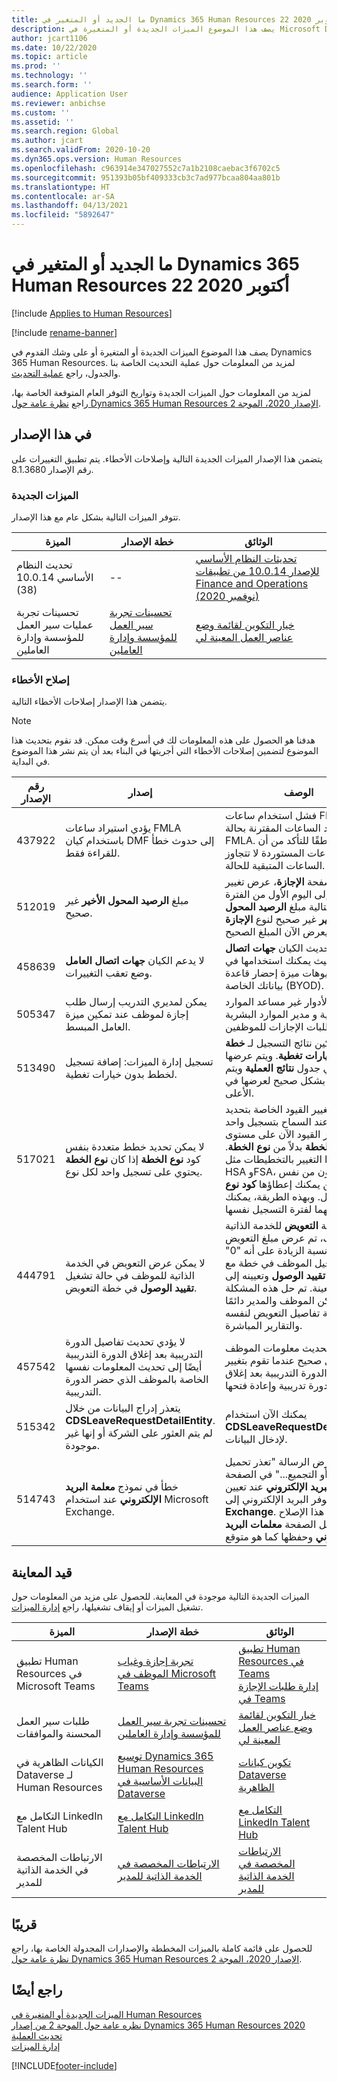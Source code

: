 ```yaml
---
title: ما الجديد أو المتغير في Dynamics 365 Human Resources 22 أكتوبر 2020
description: يصف هذا الموضوع الميزات الجديدة أو المتغيرة في Microsoft Dynamics 365 Human Resources لإصدار 22 أكتوبر، 2020.
author: jcart1106
ms.date: 10/22/2020
ms.topic: article
ms.prod: ''
ms.technology: ''
ms.search.form: ''
audience: Application User
ms.reviewer: anbichse
ms.custom: ''
ms.assetid: ''
ms.search.region: Global
ms.author: jcart
ms.search.validFrom: 2020-10-20
ms.dyn365.ops.version: Human Resources
ms.openlocfilehash: c963914e347027552c7a1b2108caebac3f6702c5
ms.sourcegitcommit: 951393b05bf409333cb3c7ad977bcaa804aa801b
ms.translationtype: HT
ms.contentlocale: ar-SA
ms.lasthandoff: 04/13/2021
ms.locfileid: "5892647"
---
```

# <a name="whats-new-or-changed-in-dynamics-365-human-resources-october-22-2020"></a>ما الجديد أو المتغير في Dynamics 365 Human Resources 22 أكتوبر 2020

[!include [Applies to Human Resources](../includes/applies-to-hr.md)]

[!include [rename-banner](~/includes/cc-data-platform-banner.md)]

يصف هذا الموضوع الميزات الجديدة أو المتغيرة أو على وشك القدوم في Dynamics 365 Human Resources. لمزيد من المعلومات حول عملية التحديث الخاصة بنا والجدول، راجع [عملية التحديث](hr-admin-setup-update-process.md).

لمزيد من المعلومات حول الميزات الجديدة وتواريخ التوفر العام المتوقعة الخاصة بها، راجع [نظرة عامة حول Dynamics 365 Human Resources الإصدار 2020، الموجة 2](/dynamics365-release-plan/2020wave2/human-resources/dynamics365-human-resources/).

## <a name="in-this-release"></a>في هذا الإصدار

يتضمن هذا الإصدار الميزات الجديدة التالية وإصلاحات الأخطاء. يتم تطبيق التغييرات على رقم الإصدار 8.1.3680.

### <a name="new-features"></a>الميزات الجديدة

تتوفر الميزات التالية بشكل عام مع هذا الإصدار.

| الميزة | خطة الإصدار | الوثائق |
| --- | --- | --- |
| تحديث النظام الأساسي 10.0.14 (38) | -- | [تحديثات النظام الأساسي للإصدار 10.0.14 من تطبيقات Finance and Operations (نوفمبر 2020)](../fin-ops-core/dev-itpro/get-started/whats-new-platform-updates-10-0-14.md) |
| تحسينات تجربة عمليات سير العمل للمؤسسة وإدارة العاملين | [تحسينات تجربة سير العمل للمؤسسة وإدارة العاملين](/dynamics365-release-plan/2020wave2/human-resources/dynamics365-human-resources/organization-personnel-management-workflow-experience-enhancements) | [خيار التكوين لقائمة وضع عناصر العمل المعينة لي](./hr-whats-new-2020-09-03.md#configuration-option-to-position-work-items-assigned-to-me-list-477004) |


### <a name="bug-fixes"></a>إصلاح الأخطاء

يتضمن هذا الإصدار إصلاحات الأخطاء التالية.

> [!NOTE]
> هدفنا هو الحصول على هذه المعلومات لك في أسرع وقت ممكن. قد نقوم بتحديث هذا الموضوع لتضمين إصلاحات الأخطاء التي أجريتها في البناء بعد أن يتم نشر هذا الموضوع في البداية.

| رقم الإصدار| إصدار  | الوصف|
| --- | --- | --- |
| 437922 | يؤدي استيراد ساعات FMLA باستخدام كيان DMF إلى حدوث خطأ للقراءة فقط. | فشل استخدام ساعات FMLA لاستيراد الساعات المقترنة بحالة FMLA. أضفنا منطقًا للتأكد من أن الساعات المستوردة لا تتجاوز الساعات المتبقية للحالة. |
| 512019 | مبلغ **الرصيد المحول الأخير** غير صحيح. | في الصفحة **الإجازة**، عرض تغيير **اعتبارًا من** إلى اليوم الأول من الفترة المالية التالية مبلغ **الرصيد المحول الأخير** غير صحيح لنوع **الإجازة السنوية**. يعرض الآن المبلغ الصحيح. |
| 458639 | لا يدعم الكيان **جهات اتصال العامل** وضع تعقب التغييرات. | قمنا بتحديث الكيان **جهات اتصال العامل** بحيث يمكنك استخدامها في سيناريوهات ميزة ‏‫إحضار قاعدة بياناتك الخاصة‬ (BYOD).|
| 505347 | يمكن لمديري التدريب إرسال طلب إجازة لموظف عند تمكين ميزة العامل المبسط. | لا يُسمح لأدوار غير مساعد الموارد البشرية و مدير الموارد البشرية بإرسال طلبات الإجازات للموظفين. |
| 513490 | تسجيل إدارة الميزات: إضافة تسجيل لخطط بدون خيارات تغطية. | تم تمكين نتائج التسجيل لـ **خطة بدون خيارات تغطية**. ويتم عرضها الآن في جدول **نتائج العملية** ويتم فرزها بشكل صحيح لعرضها في الأعلى. |
| 517021 | لا يمكن تحديد خطط متعددة بنفس كود **نوع الخطة** إذا كان **نوع الخطة** يحتوي على تسجيل واحد لكل نوع. | تم تغيير القيود الخاصة بتحديد الخطط عند السماح بتسجيل واحد فقط. تتوفر القيود الآن على مستوى **كود نوع الخطة** بدلاً من **نوع الخطة**. يسمح هذا التغيير بالتخطيطات مثل HSA وFSA، والتي تكون من نفس النوع، ولكن يمكنك إعطاؤها **كود نوع خطة** منفصل. وبهذه الطريقة، يمكنك تحديد كليهما لفترة التسجيل نفسها. |
| 444791 | لا يمكن عرض التعويض في الخدمة الذاتية للموظف في حالة تشغيل **تقييد الوصول** في خطة التعويض. | في بطاقة **التعويض** للخدمة الذاتية للموظف، تم عرض مبلغ التعويض الحالي ونسبة الزيادة على أنه "0" إذا تم تسجيل الموظف في خطة مع تشغيل **تقييد الوصول** وتعيينه إلى أدوار معينة. تم حل هذه المشكلة لكي يتمكن الموظف والمدير دائمًا من رؤية تفاصيل التعويض لنفسه والتقارير المباشرة. |
| 457542 | لا يؤدي تحديث تفاصيل الدورة التدريبية بعد إغلاق الدورة التدريبية أيضًا إلى تحديث المعلومات نفسها الخاصة بالموظف الذي حضر الدورة التدريبية. | يتم الآن تحديث معلومات الموظف بشكل صحيح عندما تقوم بتغيير تفاصيل الدورة التدريبية بعد إغلاق دورة تدريبية وإعادة فتحها. |
| 515342 | يتعذر إدراج البيانات من خلال **CDSLeaveRequestDetailEntity**. لم يتم العثور على الشركة أو إنها غير موجودة. | يمكنك الآن استخدام **CDSLeaveRequestDetailEntity** لإدخال البيانات. |
| 514743 | خطأ في نموذج **معلمة البريد الإلكتروني** عند استخدام Microsoft Exchange. | تم عرض الرسالة "تعذر تحميل الملفات أو التجميع..." في الصفحة **معلمات البريد الإلكتروني** عند تعيين موفر البريد الإلكتروني إلى **Exchange**. كما يسمح هذا الإصلاح بتحميل الصفحة **معلمات البريد الإلكتروني** وحفظها كما هو متوقع. |


## <a name="in-preview"></a>قيد المعاينة

الميزات الجديدة التالية موجودة في المعاينة. للحصول على مزيد من المعلومات حول تشغيل الميزات أو إيقاف تشغيلها، راجع [إدارة الميزات](hr-admin-manage-features.md).

| الميزة | خطة الإصدار | الوثائق |
| --- | --- | --- |
| تطبيق Human Resources في Microsoft Teams | [تجربة إجازة وغياب الموظف في Microsoft Teams](/dynamics365-release-plan/2020wave1/dynamics365-human-resources/employee-leave-absence-experience-teams) | [تطبيق Human Resources في Teams](./hr-admin-teams-leave-app.md)<br>[إدارة طلبات الإجازة في Teams](hr-teams-leave-app.md) |
| طلبات سير العمل المحسنة والموافقات | [تحسينات تجربة سير العمل للمؤسسة وإدارة العاملين](/dynamics365-release-plan/2020wave2/human-resources/dynamics365-human-resources/organization-personnel-management-workflow-experience-enhancements) | [خيار التكوين لقائمة وضع عناصر العمل المعينة لي](./hr-whats-new-2020-09-03.md#configuration-option-to-position-work-items-assigned-to-me-list-477004) |
| الكيانات الظاهرية في Dataverse لـ Human Resources | [توسيع Dynamics 365 Human Resources البيانات الأساسية في Dataverse](/dynamics365-release-plan/2020wave2/human-resources/dynamics365-human-resources/expand-dynamics-365-human-resources-core-data-common-data-service) | [تكوين كيانات Dataverse الظاهرية](hr-admin-integration-common-data-service-virtual-entities.md) |
| التكامل مع LinkedIn Talent Hub | [التكامل مع LinkedIn Talent Hub](/dynamics365-release-plan/2020wave2/human-resources/dynamics365-human-resources/integration-linkedin-talent-hub) | [التكامل مع LinkedIn Talent Hub](./hr-admin-integration-linkedin.md) |
| الارتباطات المخصصة في الخدمة الذاتية للمدير | [الارتباطات المخصصة في الخدمة الذاتية للمدير](/dynamics365-release-plan/2020wave2/human-resources/dynamics365-human-resources/custom-links-manager-self-service) | [الارتباطات المخصصة في الخدمة الذاتية للمدير](./hr-employee-manager-self-service-custom-links.md) |

## <a name="coming-soon"></a>قريبًا

للحصول على قائمة كاملة بالميزات المخططة والإصدارات المجدولة الخاصة بها، راجع [نظرة عامة حول Dynamics 365 Human Resources الإصدار 2020، الموجة 2](/dynamics365-release-plan/2020wave2/human-resources/dynamics365-human-resources/).


## <a name="see-also"></a>راجع أيضًا

[الميزات الجديدة أو المتغيرة في Human Resources](hr-admin-whats-new.md)</br>
[نظره عامة حول الموجة 2 من إصدار Dynamics 365 Human Resources  2020](/dynamics365-release-plan/2020wave2/human-resources/dynamics365-human-resources/)</br>
[تحديث العملية](hr-admin-setup-update-process.md)</br>
[إدارة الميزات](hr-admin-manage-features.md)


[!INCLUDE[footer-include](../includes/footer-banner.md)]